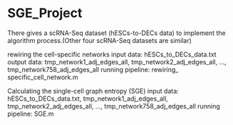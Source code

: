 # SGE_Project

There gives a scRNA-Seq dataset (hESCs-to-DECs data) to implement the algorithm process.(Other four scRNA-Seq datasets are similar)

rewiring the cell-specific networks
input data: hESCs_to_DECs_data.txt
output data: tmp_network1_adj_edges_all, tmp_network2_adj_edges_all, ..., tmp_network758_adj_edges_all
running pipeline: rewiring_ specific_cell_network.m

Calculating the single-cell graph entropy (SGE)
input data: hESCs_to_DECs_data.txt, tmp_network1_adj_edges_all, tmp_network2_adj_edges_all, ..., tmp_network758_adj_edges_all
running pipeline: SGE.m